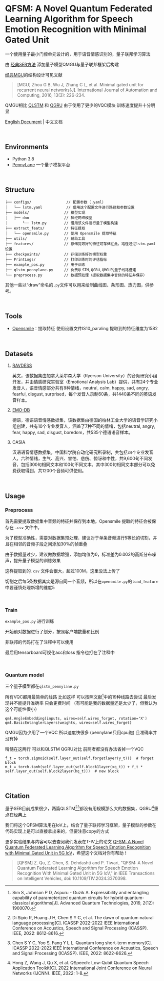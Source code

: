 # QFSM: A Novel Quantum Federated Learning Algorithm for Speech Emotion Recognition with Minimal Gated Unit

一个使用量子最小门控单元设计的，用于语音情感识别的，量子联邦学习算法

由 [经典SER方法](https://github.com/Renovamen/Speech-Emotion-Recognition.git) 添加量子模型QMGU与量子联邦框架后构建

[经典MGU](https://link.springer.com/article/10.1007/s11633-016-1006-2)的结构设计可见文献 
>[MGU] Zhou G B, Wu J, Zhang C L, et al. Minimal gated unit for recurrent neural networks[J]. International Journal of Automation and Computing, 2016, 13(3): 226-234.

QMGU相比 [QLSTM](https://github.com/rdisipio/qlstm.git) 和 [QGRU](https://github.com/zhenhouhong/QSpeech.git) 由于使用了更少的VQC模块 训练速度提升十分明显

[English Document](README_EN.md) | 中文文档


&nbsp;

## Environments

- Python 3.8
- [PennyLane](https://pennylane.ai/)   一个量子模拟平台 


&nbsp;

## Structure

```
├── configs/                // 配置参数（.yaml）
│   └── lstm.yaml           // 借用这个配置文件进行路径和参数设置
├── models/                // 模型实现        
│   ├── dnn                // 神经网络模型           
│       └── lstm.py        // 借用该文件进行量子模型构建            
├── extract_feats/         // 特征提取        
│   └── opensmile.py       // 使用 Opensmile 提取特征
├── utils/                 // 辅助工具          
├── features/              // 存储提取好的特征可存储在此，路径通过lstm.yaml设置
├── checkpoints/           // 存储训练好的模型权重
├── PrintLogs/             // 打印训练时的评估指标
├── example_pos.py         // 用于训练
├── qlstm_pennylane.py     // 负责QLSTM,QGRU,QMGU的量子线路搭建
└── preprocess.py          // 数据预处理（提取数据集中音频的特征并保存）
```
其他一些以“draw”命名的`.py`文件可以用来绘制曲线图、条形图、热力图，供参考。

&nbsp;

## Tools

- [Opensmile](https://github.com/naxingyu/opensmile)：提取特征 使用设置文件IS10_paraling 提取到的特征维度为1582


&nbsp;

## Datasets

1. [RAVDESS](https://zenodo.org/record/1188976)

   英文，该数据集由加拿大莱尔森大学（Ryerson University）的音频研究小组开发，并由情感研究实验室（Emotional Analysis Lab）提供，共有24个专业发音人，语音情感部分共有8种情绪，neutral, calm, happy, sad, angry, fearful, disgust, surprised，每个发音人录制60条，共1440条不同的英语发音样本。

2. [EMO-DB](http://www.emodb.bilderbar.info/download/)

   德语，德语语音情感数据集，该数据集由德国的柏林工业大学的语音学研究小组创建，共有10个专业发音人，涵盖了7种不同的情绪，包括neutral, angry, fear, happy, sad, disgust, boredom，共535个德语语音样本。

3. CASIA

   汉语语音情感数据集，中国科学院自动化研究所录制，共包括四个专业发音人，六种情绪，生气、高兴、害怕、悲伤、惊讶和中性，共9,600句不同发音，包括300句相同文本和100句不同文本。其中300句相同文本部分可以免费获取得到，共1200个音频可供使用。


&nbsp;

## Usage

### Preprocess

首先需要提取数据集中音频的特征并保存到本地。Opensmile 提取的特征会被保存在 `.csv` 文件中。

为了模型准确性，需要对数据集预处理，建议对于单条音频进行5等长的切割，并且在相邻的音频子段之间添加30%的帧重叠

由于数据量过少，建议做数据增强，添加均值为0，标准差为0.002的高斯分布噪声，提升量子模型的训练效果

这样提取到的`.csv` 文件会很大，超过100M，这里没法上传了

切割之后每5条数据其实是源自同一个音频，所以在`opensmile.py`的`load_feature`中要谨慎处理新增的维度5


&nbsp;

### Train

`example_pos.py` 进行训练

开始前对数据进行了划分，按照客户端数量和比例

非联邦的代码打在了注释中可以使用

最后用tensorboard可视化acc和loss 指令也打在了注释中

&nbsp;

### Quantum model

三个量子模型都在`qlstm_pennylane.py`

所有VQC都用最简单的线路 比如这样 可以按照文献[^1]中的19种线路去尝试 最后发现并不能提升准确率 只会更费时间 （有可能是我的数据量还是太少了，但我认为这个可能性很小）
```
qml.AngleEmbedding(inputs, wires=self.wires_forget, rotation='X')
qml.BasicEntanglerLayers(weights, wires=self.wires_forget)
```

QMGU因为少用了一个VQC 所以速度快很多 (pennylane只用cpu跑) 且准确率并没有掉 

精髓在这两行  可以和QLSTM QGRU对比 前两者都没有办法省掉一个VQC

```
f_t = torch.sigmoid(self.layer_out(self.forgetlayer(y_t)))  # forget block
n_t = torch.tanh(self.layer_out(self.block1layer(xq_t)) + f_t * self.layer_out(self.block2layer(hq_t)))  # new block
```

&nbsp;

## Citation
量子SER目前成果很少，两篇QLSTM[^2][^3]都没有用规模那么大的数据集，QGRU[^4]重点在经典上

我们将这个QFSM算法用在IoV上，结合了量子联邦学习框架，量子模型的参数在代码实现上是可以直接拿出来的，但要注意copy的方式

更多实验结果与内容可以去查阅我们发表在T-IV上的论文 [QFSM: A Novel Quantum Federated Learning Algorithm for Speech Emotion Recognition with Minimal Gated Unit in 5G IoV](https://ieeexplore.ieee.org/abstract/document/10453624)，希望这个文档对你有帮助！
> [QFSM] Z. Qu, Z. Chen, S. Dehdashti and P. Tiwari, "QFSM: A Novel Quantum Federated Learning Algorithm for Speech Emotion Recognition With Minimal Gated Unit in 5G IoV," in IEEE Transactions on Intelligent Vehicles, doi: 10.1109/TIV.2024.3370398.

[^1]: Sim S, Johnson P D, Aspuru - Guzik A. Expressibility and entangling capability of parameterized quantum circuits for hybrid quantum-classical algorithms[J]. Advanced Quantum Technologies, 2019, 2(12): 1900070.
[^2]: Di Sipio R, Huang J H, Chen S Y C, et al. The dawn of quantum natural language processing[C]. ICASSP 2022-2022 IEEE International Conference on Acoustics, Speech and Signal Processing (ICASSP). IEEE, 2022: 8612-8616.
[^3]: Chen S Y C, Yoo S, Fang Y L L. Quantum long short-term memory[C]. ICASSP 2022-2022 IEEE International Conference on Acoustics, Speech and Signal Processing (ICASSP). IEEE, 2022: 8622-8626.
[^4]: Hong Z, Wang J, Qu X, et al. QSpeech: Low-Qubit Quantum Speech Application Toolkit[C]. 2022 International Joint Conference on Neural Networks (IJCNN). IEEE, 2022: 1-8.




